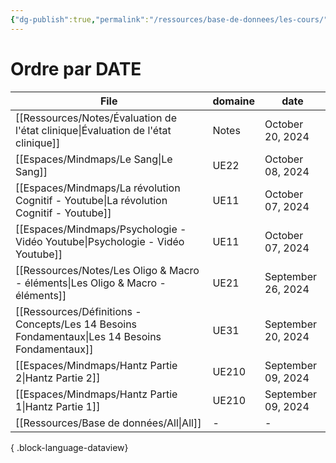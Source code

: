 ```yaml
---
{"dg-publish":true,"permalink":"/ressources/base-de-donnees/les-cours/","tags":["dataview"],"noteIcon":"2"}
---
```


# Ordre par DATE
| File                                                                                              | domaine | date               |
| ------------------------------------------------------------------------------------------------- | ------- | ------------------ |
| [[Ressources/Notes/Évaluation de l'état clinique\|Évaluation de l'état clinique]]              | Notes   | October 20, 2024   |
| [[Espaces/Mindmaps/Le Sang\|Le Sang]]                                                          | UE22    | October 08, 2024   |
| [[Espaces/Mindmaps/La révolution Cognitif - Youtube\|La révolution Cognitif - Youtube]]        | UE11    | October 07, 2024   |
| [[Espaces/Mindmaps/Psychologie - Vidéo Youtube\|Psychologie - Vidéo Youtube]]                  | UE11    | October 07, 2024   |
| [[Ressources/Notes/Les Oligo & Macro - éléments\|Les Oligo & Macro - éléments]]                | UE21    | September 26, 2024 |
| [[Ressources/Définitions - Concepts/Les 14 Besoins Fondamentaux\|Les 14 Besoins Fondamentaux]] | UE31    | September 20, 2024 |
| [[Espaces/Mindmaps/Hantz Partie 2\|Hantz Partie 2]]                                            | UE210   | September 09, 2024 |
| [[Espaces/Mindmaps/Hantz Partie 1\|Hantz Partie 1]]                                            | UE210   | September 09, 2024 |
| [[Ressources/Base de données/All\|All]]                                                        | \-      | \-                 |

{ .block-language-dataview}
